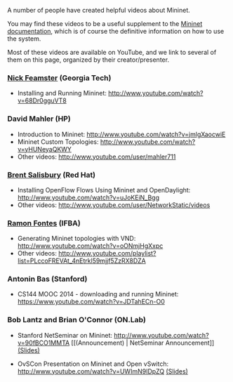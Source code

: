 A number of people have created helpful videos about Mininet.

You may find these videos to be a useful supplement to the [Mininet documentation](Documentation), which is of course the definitive information on how to use the system.

Most of these videos are available on YouTube, and we link to several of them on this page, organized by their creator/presenter.

### [Nick Feamster](http://www.cc.gatech.edu/~feamster/) (Georgia Tech)

 - Installing and Running Mininet: http://www.youtube.com/watch?v=68Dr0gguVT8

### David Mahler (HP)

 - Introduction to Mininet: http://www.youtube.com/watch?v=jmlgXaocwiE
 - Mininet Custom Topologies: http://www.youtube.com/watch?v=yHUNeyaQKWY
 - Other videos: http://www.youtube.com/user/mahler711

### [Brent Salisbury](http://networkstatic.net) (Red Hat)

- Installing OpenFlow Flows Using Mininet and OpenDaylight: http://www.youtube.com/watch?v=uJoKEiN_Bgg
- Other videos: http://www.youtube.com/user/NetworkStatic/videos

### [Ramon Fontes](http://ramonfontest.com) (IFBA)

 - Generating Mininet topologies with VND: http://www.youtube.com/watch?v=oONmjHgXxpc
 - Other videos: http://www.youtube.com/playlist?list=PLccoFREVAt_4nEtrkl59mjjf5ZzRX8DZA

### Antonin Bas (Stanford)

 - CS144 MOOC 2014 - downloading and running Mininet: https://www.youtube.com/watch?v=JDTahECn-O0

### Bob Lantz and Brian O'Connor (ON.Lab)

- Stanford NetSeminar on Mininet: http://www.youtube.com/watch?v=90fBCO1MMTA [[(Announcement) | NetSeminar Announcement]] [(Slides)](pdf/mininet-netseminar.pdf)

- OvSCon Presentation on Mininet and Open vSwitch: http://www.youtube.com/watch?v=UWImN9IDpZQ [(Slides)](http://www.openvswitch.org/support/ovscon2015/16/1305-lantz.pdf)